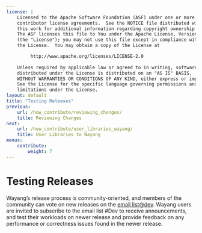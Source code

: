 ```yaml
---
license: |
    Licensed to the Apache Software Foundation (ASF) under one or more
    contributor license agreements.  See the NOTICE file distributed with
    this work for additional information regarding copyright ownership.
    The ASF licenses this file to You under the Apache License, Version 2.0
    (the "License"); you may not use this file except in compliance with
    the License.  You may obtain a copy of the License at

         http://www.apache.org/licenses/LICENSE-2.0
    
    Unless required by applicable law or agreed to in writing, software
    distributed under the License is distributed on an "AS IS" BASIS,
    WITHOUT WARRANTIES OR CONDITIONS OF ANY KIND, either express or implied.
    See the License for the specific language governing permissions and
    limitations under the License.
layout: default
title: "Testing Releases"
previous:
    url: /how_contribute/reviewing_changes/
    title: Reviewing Changes
next:
    url: /how_contribute/user_libraries_wayang/
    title: User Libraries to Wayang
menus:
    contribute:
        weight: 7
---
```


# Testing Releases

Wayang’s release process is community-oriented, and members of the community can vote on new releases on the [email list@dev](mailto:dev@wayang.apache.org). Wayang users are invited to subscribe to the email list \#Dev to receive announcements, and test their workloads on newer release and provide feedback on any performance or correctness issues found in the newer release.

